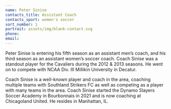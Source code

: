 ```yaml
---
name: Peter Sinise
contacts_title: Assistant Coach
contacts_sport: women's soccer
sort_number: 1
portrait: assets/img/blank-contact.svg
phone:
email:
---
```

Peter Sinise is entering his fifth season as an assistant men’s coach, and his third season as an assistant women’s soccer coach. Coach Sinise was a standout player for the Cavaliers during the 2012 & 2013 seasons. He went on to compete with NCAA Div. III Millikin University in Decatur.

Coach Sinise is a well-known player and coach in the area, coaching multiple teams with Southland Strikers FC as well as competing as a player with many teams in the area. Coach Sinise started the Dynamo Slayers Soccer Academy in Bourbonnais in 2021 and is now coaching at Chicagoland United. He resides in Manhattan, IL.

&nbsp;